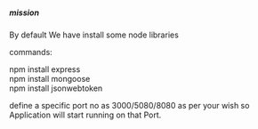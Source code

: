 ##### mission #####
By default We have install some node libraries

commands:

npm install express   
npm install mongoose    
npm install jsonwebtoken


define a specific port no as 3000/5080/8080 as per your wish 
so Application will start running on that Port.
